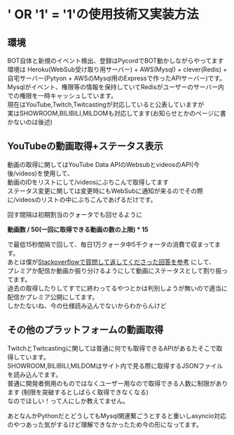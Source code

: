 # ' OR '1' = '1'の使用技術又実装方法

## 環境

BOT自体と新規のイベント検出、登録はPycordでBOT動かしながらやってます  
環境は Heroku(WebSub受け取り用サーバー) + AWS(Mysql) + clever(Redis) + 自宅サーバー(Pytyon + AWSのMysql用のExpressで作ったAPIサーバー)です。  
  Mysqlがイベント、権限等の情報を保持していてRedisがユーザーのサーバー内での権限を一時キャッシュしています。  
現在はYouTube,Twitch,Twitcastingが対応していると公表していますが  
実はSHOWROOM,BILIBILI,MILDOMも対応してます(お知らせとかのページに書かないのは後述)

## YouTubeの動画取得+ステータス表示

動画の取得に関してはYouTube Data APIのWebsubとvideosのAPI(今後/videos)を使用して、  
動画のIDをリストにして/videosにぶちこんで取得してます  
ステータス変更に関しては変更時にもWebSubに通知が来るのでその際に/videosのリストの中にぶちこんであげるだけです。

回す間隔は初期割当のクォータでも回せるように 

__動画数 / 50(一回に取得できる動画の数の上限) * 15__

で最低15秒間隔で回して、毎日1万クォータ中5千クォータの消費で収まってます。  
あとは僕が[Stackoverflowで質問して返してくださった回答を参考](https://ja.stackoverflow.com/questions/71614/youtube-data-api-%e3%81%8b%e3%82%89%e3%83%97%e3%83%ac%e3%83%9f%e3%82%a2%e5%85%ac%e9%96%8b-%e4%ba%88%e7%b4%84%e3%81%95%e3%82%8c%e3%81%9f%e3%83%a9%e3%82%a4%e3%83%96%e9%85%8d%e4%bf%a1%e3%82%92%e5%88%a4%e5%88%a5%e3%81%99%e3%82%8b%e6%96%b9%e6%b3%95%e3%81%ab%e3%81%a4%e3%81%84%e3%81%a6/78359#78359)
にして、  
プレミアか配信か動画か振り分けるようにして動画にステータスとして割り振ってます。  
過去の取得したりしてすでに終わってるやつとかは判別しようが無いので適当に配信かプレミア公開にしてます。  
しかたないね、今の仕様読み込んでないからわからんけど

## その他のプラットフォームの動画取得
TwitchとTwitcastingに関しては普通に何でも取得できるAPIがあるたそこで取得しています。  
SHOWROOM,BILIBILI,MILDOMはサイト内で見る際に取得するJSONファイルを読み込んでます。  
普通に開発者側用のものではなくユーザー用なので取得できる人数に制限があります  (制限を突破するとしばらく取得できなくなる)  
なのでほしい！って人にしか教えてません。

あとなんかPythonだとどうしてもMysql関連繋ごうとすると重いしasyncio対応のやつあった気がするけど理解できなかったため今の形になってます。　　
